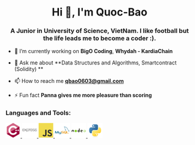 <h1 align="center">Hi 👋, I'm Quoc-Bao</h1>
<h3 align="center">A Junior in University of Science, VietNam. I like football but the life leads me to become a coder :).</h3>

- 🔭 I’m currently working on **BigO Coding**, **Whydah - KardiaChain**

<!--- 👯 I’m looking to collaborate on **an Blockchain project**-->

<!---- 🤝 I’m looking for help with **an Blockchain project**-->

- 💬 Ask me about **Data Structures and Algorithms, Smartcontract (Solidity) **

- 📫 How to reach me **qbao0603@gmail.com**

- ⚡ Fun fact **Panna gives me more pleasure than scoring**


<h3 align="left">Languages and Tools:</h3>
<p align="left"> <a href="https://www.w3schools.com/cpp/" target="_blank"> <img src="https://raw.githubusercontent.com/devicons/devicon/master/icons/cplusplus/cplusplus-original.svg" alt="cplusplus" width="40" height="40"/> </a> <a href="https://expressjs.com" target="_blank"> <img src="https://raw.githubusercontent.com/devicons/devicon/master/icons/express/express-original-wordmark.svg" alt="express" width="40" height="40"/> </a> <a href="https://developer.mozilla.org/en-US/docs/Web/JavaScript" target="_blank"> <img src="https://raw.githubusercontent.com/devicons/devicon/master/icons/javascript/javascript-original.svg" alt="javascript" width="40" height="40"/> </a> <a href="https://www.mysql.com/" target="_blank"> <img src="https://raw.githubusercontent.com/devicons/devicon/master/icons/mysql/mysql-original-wordmark.svg" alt="mysql" width="40" height="40"/> </a> <a href="https://nodejs.org" target="_blank"> <img src="https://raw.githubusercontent.com/devicons/devicon/master/icons/nodejs/nodejs-original-wordmark.svg" alt="nodejs" width="40" height="40"/> </a> <a href="https://www.python.org" target="_blank"> <img src="https://raw.githubusercontent.com/devicons/devicon/master/icons/python/python-original.svg" alt="python" width="40" height="40"/> </a> </p>


